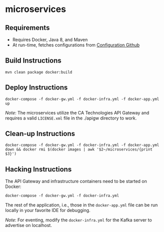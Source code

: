 # microservices
## Requirements
* Requires Docker, Java 8, and Maven
* At run-time, fetches configurations from [Configuration Github](https://github.com/liemng/microconfig)

## Build Instructions
`mvn clean package docker:build`

## Deploy Instructions
`docker-compose -f docker-gw.yml -f docker-infra.yml -f docker-app.yml up`

_Note_: The microservices utilize the CA Technologies API Gateway and requires a valid `LICENSE.xml` file in the ./apigw directory to work.

## Clean-up Instructions
`docker-compose -f docker-gw.yml -f docker-infra.yml -f docker-app.yml down && docker rmi $(docker images | awk '$2~/microservices/{print $3}')`

## Hacking Instructions
The API Gateway and infrastructure containers need to be started on Docker:<p>
`docker-compose -f docker-gw.yml -f docker-infra.yml`<p>
The rest of the application, i.e., those in the `docker-app.yml` file can be run locally in your favorite IDE for debugging.<p>
_Note_: For eventing, modify the `docker-infra.yml` for the Kafka server to advertise on localhost.